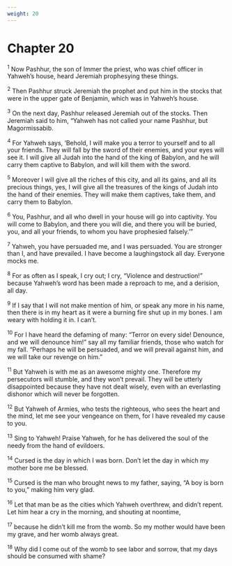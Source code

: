 ```yaml
---
weight: 20
---
```


# Chapter 20

<sup>1</sup> Now Pashhur, the son of Immer the priest, who was chief officer in Yahweh’s house, heard Jeremiah prophesying these things. 

<sup>2</sup> Then Pashhur struck Jeremiah the prophet and put him in the stocks that were in the upper gate of Benjamin, which was in Yahweh’s house. 

<sup>3</sup> On the next day, Pashhur released Jeremiah out of the stocks. Then Jeremiah said to him, “Yahweh has not called your name Pashhur, but Magormissabib. 

<sup>4</sup> For Yahweh says, ‘Behold, I will make you a terror to yourself and to all your friends. They will fall by the sword of their enemies, and your eyes will see it. I will give all Judah into the hand of the king of Babylon, and he will carry them captive to Babylon, and will kill them with the sword. 

<sup>5</sup> Moreover I will give all the riches of this city, and all its gains, and all its precious things, yes, I will give all the treasures of the kings of Judah into the hand of their enemies. They will make them captives, take them, and carry them to Babylon. 

<sup>6</sup> You, Pashhur, and all who dwell in your house will go into captivity. You will come to Babylon, and there you will die, and there you will be buried, you, and all your friends, to whom you have prophesied falsely.’” 

<sup>7</sup> Yahweh, you have persuaded me, and I was persuaded. You are stronger than I, and have prevailed. I have become a laughingstock all day. Everyone mocks me. 

<sup>8</sup> For as often as I speak, I cry out; I cry, “Violence and destruction!” because Yahweh’s word has been made a reproach to me, and a derision, all day. 

<sup>9</sup> If I say that I will not make mention of him, or speak any more in his name, then there is in my heart as it were a burning fire shut up in my bones. I am weary with holding it in. I can’t. 

<sup>10</sup> For I have heard the defaming of many: “Terror on every side! Denounce, and we will denounce him!” say all my familiar friends, those who watch for my fall. “Perhaps he will be persuaded, and we will prevail against him, and we will take our revenge on him.” 

<sup>11</sup> But Yahweh is with me as an awesome mighty one. Therefore my persecutors will stumble, and they won’t prevail. They will be utterly disappointed because they have not dealt wisely, even with an everlasting dishonor which will never be forgotten. 

<sup>12</sup> But Yahweh of Armies, who tests the righteous, who sees the heart and the mind, let me see your vengeance on them, for I have revealed my cause to you. 

<sup>13</sup> Sing to Yahweh! Praise Yahweh, for he has delivered the soul of the needy from the hand of evildoers. 

<sup>14</sup> Cursed is the day in which I was born. Don’t let the day in which my mother bore me be blessed. 

<sup>15</sup> Cursed is the man who brought news to my father, saying, “A boy is born to you,” making him very glad. 

<sup>16</sup> Let that man be as the cities which Yahweh overthrew, and didn’t repent. Let him hear a cry in the morning, and shouting at noontime, 

<sup>17</sup> because he didn’t kill me from the womb. So my mother would have been my grave, and her womb always great. 

<sup>18</sup> Why did I come out of the womb to see labor and sorrow, that my days should be consumed with shame? 


